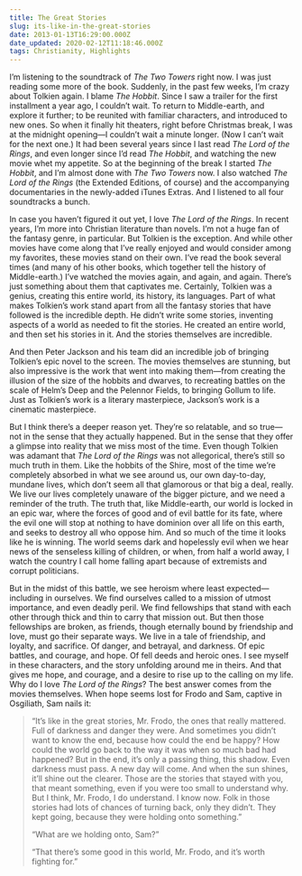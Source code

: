 ```yaml
---
title: The Great Stories
slug: its-like-in-the-great-stories
date: 2013-01-13T16:29:00.000Z
date_updated: 2020-02-12T11:18:46.000Z
tags: Christianity, Highlights
---
```


I’m listening to the soundtrack of *The Two Towers* right now. I was just reading some more of the book. Suddenly, in the past few weeks, I’m crazy about Tolkien again. I blame *The Hobbit*. Since I saw a trailer for the first installment a year ago, I couldn’t wait. To return to Middle-earth, and explore it further; to be reunited with familiar characters, and introduced to new ones. So when it finally hit theaters, right before Christmas break, I was at the midnight opening—I couldn’t wait a minute longer. (Now I can’t wait for the next one.) It had been several years since I last read *The Lord of the Rings*, and even longer since I’d read *The Hobbit*, and watching the new movie whet my appetite. So at the beginning of the break I started *The Hobbit*, and I’m almost done with *The Two Towers* now. I also watched *The Lord of the Rings* (the Extended Editions, of course) and the accompanying documentaries in the newly-added iTunes Extras. And I listened to all four soundtracks a bunch.

In case you haven’t figured it out yet, I love *The Lord of the Rings*. In recent years, I’m more into Christian literature than novels. I’m not a huge fan of the fantasy genre, in particular. But Tolkien is the exception. And while other movies have come along that I’ve really enjoyed and would consider among my favorites, these movies stand on their own. I’ve read the book several times (and many of his other books, which together tell the history of Middle-earth.) I’ve watched the movies again, and again, and again. There’s just something about them that captivates me. Certainly, Tolkien was a genius, creating this entire world, its history, its languages. Part of what makes Tolkien’s work stand apart from all the fantasy stories that have followed is the incredible depth. He didn’t write some stories, inventing aspects of a world as needed to fit the stories. He created an entire world, and then set his stories in it. And the stories themselves are incredible.

And then Peter Jackson and his team did an incredible job of bringing Tolkien’s epic novel to the screen. The movies themselves are stunning, but also impressive is the work that went into making them—from creating the illusion of the size of the hobbits and dwarves, to recreating battles on the scale of Helm’s Deep and the Pelennor Fields, to bringing Gollum to life. Just as Tolkien’s work is a literary masterpiece, Jackson’s work is a cinematic masterpiece.

But I think there’s a deeper reason yet. They’re so relatable, and so true—not in the sense that they actually happened. But in the sense that they offer a glimpse into reality that we miss most of the time. Even though Tolkien was adamant that *The Lord of the Rings* was not allegorical, there’s still so much truth in them. Like the hobbits of the Shire, most of the time we’re completely absorbed in what we see around us, our own day-to-day, mundane lives, which don’t seem all that glamorous or that big a deal, really. We live our lives completely unaware of the bigger picture, and we need a reminder of the truth. The truth that, like Middle-earth, our world is locked in an epic war, where the forces of good and of evil battle for its fate, where the evil one will stop at nothing to have dominion over all life on this earth, and seeks to destroy all who oppose him. And so much of the time it looks like he is winning. The world seems dark and hopelessly evil when we hear news of the senseless killing of children, or when, from half a world away, I watch the country I call home falling apart because of extremists and corrupt politicians.

But in the midst of this battle, we see heroism where least expected—including in ourselves. We find ourselves called to a mission of utmost importance, and even deadly peril. We find fellowships that stand with each other through thick and thin to carry that mission out. But then those fellowships are broken, as friends, though eternally bound by friendship and love, must go their separate ways. We live in a tale of friendship, and loyalty, and sacrifice. Of danger, and betrayal, and darkness. Of epic battles, and courage, and hope. Of fell deeds and heroic ones. I see myself in these characters, and the story unfolding around me in theirs. And that gives me hope, and courage, and a desire to rise up to the calling on my life. Why do I love *The Lord of the Rings*? The best answer comes from the movies themselves. When hope seems lost for Frodo and Sam, captive in Osgiliath, Sam nails it:

> “It’s like in the great stories, Mr. Frodo, the ones that really mattered. Full of darkness and danger they were. And sometimes you didn’t want to know the end, because how could the end be happy? How could the world go back to the way it was when so much bad had happened? But in the end, it’s only a passing thing, this shadow. Even darkness must pass. A new day will come. And when the sun shines, it’ll shine out the clearer. Those are the stories that stayed with you, that meant something, even if you were too small to understand why. But I think, Mr. Frodo, I do understand. I know now. Folk in those stories had lots of chances of turning back, only they didn’t. They kept going, because they were holding onto something.”
> 
> “What are we holding onto, Sam?”
> 
> “That there’s some good in this world, Mr. Frodo, and it’s worth fighting for.”
